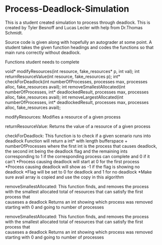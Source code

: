 # Process-Deadlock-Simulation
This is a student created simulation to process through deadlock. 
This is created by Tyler Besnoff and Lucas Lecler with help from 
Dr.Thomas Schmidt.

Source code is given along with hopefully an autograder at some point.
A student takes the given function headings and codes the functions 
so that main runs correctly without deadlock.

Functions student needs to complete

void* modifyResources(int resource, fake_resources* p, int val);
int returnResourceValue(int resource, fake_resources p);
int* checkForDeadlock(int numberOfProcesses, processes max, processes alloc, fake_resources avail);
int removeSmallestAllocated(int numberOfProcesses, int* deadlockedResult, processes max, processes alloc, fake_resources avail);
int removeLargestAllocated(int numberOfProcesses, int* deadlockedResult, processes max, processes alloc, fake_resources avail);

modifyResources: Modifies a resource of a given process

returnResourceValue: Returns the value of a resource of a given process

checkForDeadlock: This function is to check if a given scenario runs into deadlock
                  Function will return a int* with length bufferspace + numberOfProcesses where the first int is the process that causes deadlock, the second int being                   the deadlock flag and the remaining ints corresponding to 1 if the corresponding process can complete and 0 if it can't
                    *Process causing deadlock will start at 0 for the first process
                    *Process causing deadlock will show as -1 if the flag is showing no deadlock
                    *Flag will be set to 0 for deadlock and 1 for no deadlock
                    *Make sure avail array is copied and use the copy in this algorithm
                   
removeSmallestAllocated: This function finds, and removes the process with the smallest allocated total of resources that can satisfy the first process that       
                         causeses a deadlock
                         Returns an int showing which process was removed starting with 0 and going to number of processes
                         
removeSmallestAllocated: This function finds, and removes the process with the smallest allocated total of resources that can satisfy the first process that         
                         causeses a deadlock
                         Returns an int showing which process was removed starting with 0 and going to number of processes
